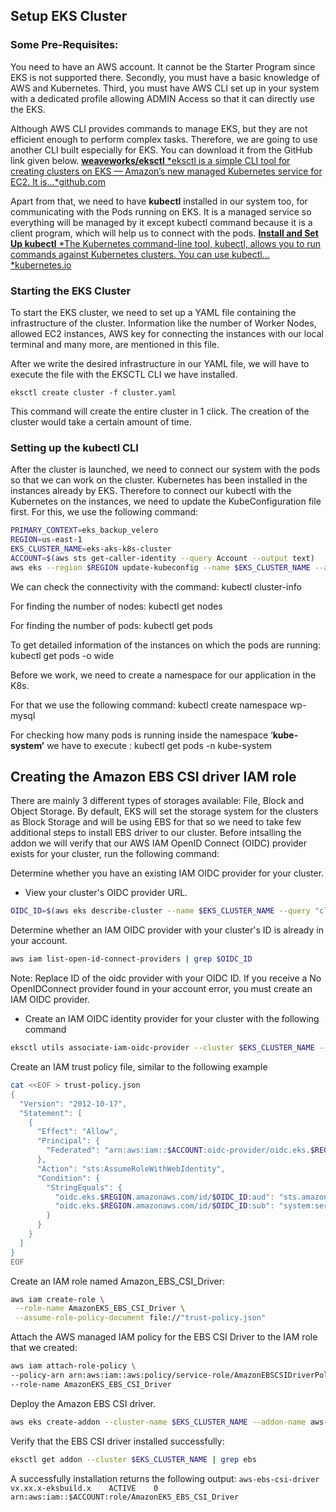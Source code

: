 ## Setup EKS Cluster

### Some Pre-Requisites:

You need to have an AWS account. It cannot be the Starter Program since EKS is not supported there. Secondly, you must have a basic knowledge of AWS and Kubernetes. Third, you must have AWS CLI set up in your system with a dedicated profile allowing ADMIN Access so that it can directly use the EKS.

Although AWS CLI provides commands to manage EKS, but they are not efficient enough to perform complex tasks. Therefore, we are going to use another CLI built especially for EKS. You can download it from the GitHub link given below.
[**weaveworks/eksctl**
*eksctl is a simple CLI tool for creating clusters on EKS — Amazon’s new managed Kubernetes service for EC2. It is…*github.com](https://github.com/weaveworks/eksctl)

Apart from that, we need to have **kubectl** installed in our system too, for communicating with the Pods running on EKS. It is a managed service so everything will be managed by it except kubectl command because it is a client program, which will help us to connect with the pods.
[**Install and Set Up kubectl**
*The Kubernetes command-line tool, kubectl, allows you to run commands against Kubernetes clusters. You can use kubectl…*kubernetes.io](https://kubernetes.io/docs/tasks/tools/install-kubectl/)

### Starting the EKS Cluster

To start the EKS cluster, we need to set up a YAML file containing the infrastructure of the cluster. Information like the number of Worker Nodes, allowed EC2 instances, AWS key for connecting the instances with our local terminal and many more, are mentioned in this file.

After we write the desired infrastructure in our YAML file, we will have to execute the file with the EKSCTL CLI we have installed.

    eksctl create cluster -f cluster.yaml

This command will create the entire cluster in 1 click. The creation of the cluster would take a certain amount of time.

### Setting up the kubectl CLI

After the cluster is launched, we need to connect our system with the pods so that we can work on the cluster. Kubernetes has been installed in the instances already by EKS. Therefore to connect our kubectl with the Kubernetes on the instances, we need to update the KubeConfiguration file first. For this, we use the following command:

```bash
PRIMARY_CONTEXT=eks_backup_velero
REGION=us-east-1
EKS_CLUSTER_NAME=eks-aks-k8s-cluster
ACCOUNT=$(aws sts get-caller-identity --query Account --output text)
aws eks --region $REGION update-kubeconfig --name $EKS_CLUSTER_NAME --alias $PRIMARY_CONTEXT

```
    

We can check the connectivity with the command: kubectl cluster-info

For finding the number of nodes: kubectl get nodes

For finding the number of pods: kubectl get pods

To get detailed information of the instances on which the pods are running: kubectl get pods -o wide

Before we work, we need to create a namespace for our application in the K8s.

For that we use the following command: kubectl create namespace wp-mysql

For checking how many pods is running inside the namespace ‘**kube-system’** we have to execute : kubectl get pods -n kube-system

## Creating the Amazon EBS CSI driver IAM role

There are mainly 3 different types of storages available: File, Block and Object Storage. By default, EKS will set the storage system for the clusters as Block Storage and will be using EBS for that so we need to take few additional steps to install EBS driver to our cluster. Before intsalling the addon we will verify that our AWS IAM OpenID Connect (OIDC) provider exists for your cluster, run the following command: 

Determine whether you have an existing IAM OIDC provider for your cluster.

- View your cluster's OIDC provider URL.
```bash
OIDC_ID=$(aws eks describe-cluster --name $EKS_CLUSTER_NAME --query "cluster.identity.oidc.issuer" --output text | cut -d '/' -f 5)
```
Determine whether an IAM OIDC provider with your cluster's ID is already in your account.

```bash
aws iam list-open-id-connect-providers | grep $OIDC_ID
```
Note: Replace ID of the oidc provider with your OIDC ID. If you receive a No OpenIDConnect provider found in your account error, you must create an IAM OIDC provider.

- Create an IAM OIDC identity provider for your cluster with the following command

```bash
eksctl utils associate-iam-oidc-provider --cluster $EKS_CLUSTER_NAME --approve 
```

Create an IAM trust policy file, similar to the following example

```bash
cat <<EOF > trust-policy.json
{
  "Version": "2012-10-17",
  "Statement": [
    {
      "Effect": "Allow",
      "Principal": {
        "Federated": "arn:aws:iam::$ACCOUNT:oidc-provider/oidc.eks.$REGION.amazonaws.com/id/$OIDC_ID"
      },
      "Action": "sts:AssumeRoleWithWebIdentity",
      "Condition": {
        "StringEquals": {
          "oidc.eks.$REGION.amazonaws.com/id/$OIDC_ID:aud": "sts.amazonaws.com",
          "oidc.eks.$REGION.amazonaws.com/id/$OIDC_ID:sub": "system:serviceaccount:kube-system:ebs-csi-controller-sa"
        }
      }
    }
  ]
}
EOF
```
Create an IAM role named Amazon_EBS_CSI_Driver:

```bash
aws iam create-role \
 --role-name AmazonEKS_EBS_CSI_Driver \
 --assume-role-policy-document file://"trust-policy.json"
```
Attach the AWS managed IAM policy for the EBS CSI Driver to the IAM role that we created:

```bash
aws iam attach-role-policy \
--policy-arn arn:aws:iam::aws:policy/service-role/AmazonEBSCSIDriverPolicy \
--role-name AmazonEKS_EBS_CSI_Driver
```
Deploy the Amazon EBS CSI driver.
```bash
aws eks create-addon --cluster-name $EKS_CLUSTER_NAME --addon-name aws-ebs-csi-driver --service-account-role-arn arn:aws:iam::$ACCOUNT:role/AmazonEKS_EBS_CSI_DriverRole
```
Verify that the EBS CSI driver installed successfully:

```bash
eksctl get addon --cluster $EKS_CLUSTER_NAME | grep ebs
```
A successfully installation returns the following output:
`aws-ebs-csi-driver    vx.xx.x-eksbuild.x    ACTIVE    0    arn:aws:iam::$ACCOUNT:role/AmazonEKS_EBS_CSI_Driver`